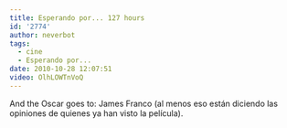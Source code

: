 ```yaml
---
title: Esperando por... 127 hours
id: '2774'
author: neverbot
tags:
  - cine
  - Esperando por...
date: 2010-10-28 12:07:51
video: OlhLOWTnVoQ
---
```


And the Oscar goes to: James Franco (al menos eso están diciendo las opiniones de quienes ya han visto la película).
